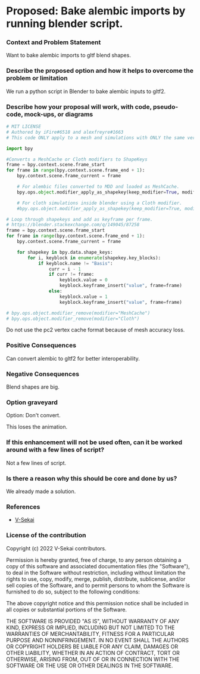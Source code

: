 # Proposed: Bake alembic imports by running blender script.

### Context and Problem Statement

Want to bake alembic imports to gltf blend shapes.

### Describe the proposed option and how it helps to overcome the problem or limitation

We run a python script in Blender to bake alembic inputs to gltf2.

### Describe how your proposal will work, with code, pseudo-code, mock-ups, or diagrams

```python
# MIT LICENSE
# Authored by iFire#6518 and alexfreyre#1663
# This code ONLY apply to a mesh and simulations with ONLY the same vertex number

import bpy

#Converts a MeshCache or Cloth modifiers to ShapeKeys
frame = bpy.context.scene.frame_start
for frame in range(bpy.context.scene.frame_end + 1):
    bpy.context.scene.frame_current = frame

    # For alembic files converted to MDD and loaded as MeshCache.
    bpy.ops.object.modifier_apply_as_shapekey(keep_modifier=True, modifier="MeshCache")

    # For cloth simulations inside blender using a Cloth modifier.
    #bpy.ops.object.modifier_apply_as_shapekey(keep_modifier=True, modifier="Cloth")

# Loop through shapekeys and add as keyframe per frame.
# https://blender.stackexchange.com/q/149045/87258
frame = bpy.context.scene.frame_start
for frame in range(bpy.context.scene.frame_end + 1):
    bpy.context.scene.frame_current = frame

    for shapekey in bpy.data.shape_keys:
        for i, keyblock in enumerate(shapekey.key_blocks):
            if keyblock.name != "Basis":
                curr = i - 1
                if curr != frame:
                    keyblock.value = 0
                    keyblock.keyframe_insert("value", frame=frame)
                else:
                    keyblock.value = 1
                    keyblock.keyframe_insert("value", frame=frame)

# bpy.ops.object.modifier_remove(modifier="MeshCache")
# bpy.ops.object.modifier_remove(modifier="Cloth")
```

Do not use the pc2 vertex cache format because of mesh accuracy loss.

### Positive Consequences

Can convert alembic to gltf2 for better interoperability.

### Negative Consequences

Blend shapes are big.

### Option graveyard

Option: Don't convert.

This loses the animation.

### If this enhancement will not be used often, can it be worked around with a few lines of script?

Not a few lines of script.

### Is there a reason why this should be core and done by us?

We already made a solution.

### References

- [V-Sekai](https://v-sekai.org/)

### License of the contribution

Copyright (c) 2022 V-Sekai contributors.

Permission is hereby granted, free of charge, to any person obtaining a copy of this software and associated documentation files (the "Software"), to deal in the Software without restriction, including without limitation the rights to use, copy, modify, merge, publish, distribute, sublicense, and/or sell copies of the Software, and to permit persons to whom the Software is furnished to do so, subject to the following conditions:

The above copyright notice and this permission notice shall be included in all copies or substantial portions of the Software.

THE SOFTWARE IS PROVIDED "AS IS", WITHOUT WARRANTY OF ANY KIND, EXPRESS OR IMPLIED, INCLUDING BUT NOT LIMITED TO THE WARRANTIES OF MERCHANTABILITY, FITNESS FOR A PARTICULAR PURPOSE AND NONINFRINGEMENT. IN NO EVENT SHALL THE AUTHORS OR COPYRIGHT HOLDERS BE LIABLE FOR ANY CLAIM, DAMAGES OR OTHER LIABILITY, WHETHER IN AN ACTION OF CONTRACT, TORT OR OTHERWISE, ARISING FROM, OUT OF OR IN CONNECTION WITH THE SOFTWARE OR THE USE OR OTHER DEALINGS IN THE SOFTWARE.
